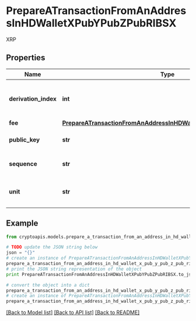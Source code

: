 # PrepareATransactionFromAnAddressInHDWalletXPubYPubZPubRIBSX

XRP

## Properties
Name | Type | Description | Notes
------------ | ------------- | ------------- | -------------
**derivation_index** | **int** | Representation of the derivation index of the xpub address | 
**fee** | [**PrepareATransactionFromAnAddressInHDWalletXPubYPubZPubRIBSXFee**](PrepareATransactionFromAnAddressInHDWalletXPubYPubZPubRIBSXFee.md) |  | 
**public_key** | **str** | Representation of the public key. | 
**sequence** | **str** | Representation of the sequence | 
**unit** | **str** | Represents the unit of the amount to be sent. | 

## Example

```python
from cryptoapis.models.prepare_a_transaction_from_an_address_in_hd_wallet_x_pub_y_pub_z_pub_ribsx import PrepareATransactionFromAnAddressInHDWalletXPubYPubZPubRIBSX

# TODO update the JSON string below
json = "{}"
# create an instance of PrepareATransactionFromAnAddressInHDWalletXPubYPubZPubRIBSX from a JSON string
prepare_a_transaction_from_an_address_in_hd_wallet_x_pub_y_pub_z_pub_ribsx_instance = PrepareATransactionFromAnAddressInHDWalletXPubYPubZPubRIBSX.from_json(json)
# print the JSON string representation of the object
print PrepareATransactionFromAnAddressInHDWalletXPubYPubZPubRIBSX.to_json()

# convert the object into a dict
prepare_a_transaction_from_an_address_in_hd_wallet_x_pub_y_pub_z_pub_ribsx_dict = prepare_a_transaction_from_an_address_in_hd_wallet_x_pub_y_pub_z_pub_ribsx_instance.to_dict()
# create an instance of PrepareATransactionFromAnAddressInHDWalletXPubYPubZPubRIBSX from a dict
prepare_a_transaction_from_an_address_in_hd_wallet_x_pub_y_pub_z_pub_ribsx_form_dict = prepare_a_transaction_from_an_address_in_hd_wallet_x_pub_y_pub_z_pub_ribsx.from_dict(prepare_a_transaction_from_an_address_in_hd_wallet_x_pub_y_pub_z_pub_ribsx_dict)
```
[[Back to Model list]](../README.md#documentation-for-models) [[Back to API list]](../README.md#documentation-for-api-endpoints) [[Back to README]](../README.md)


